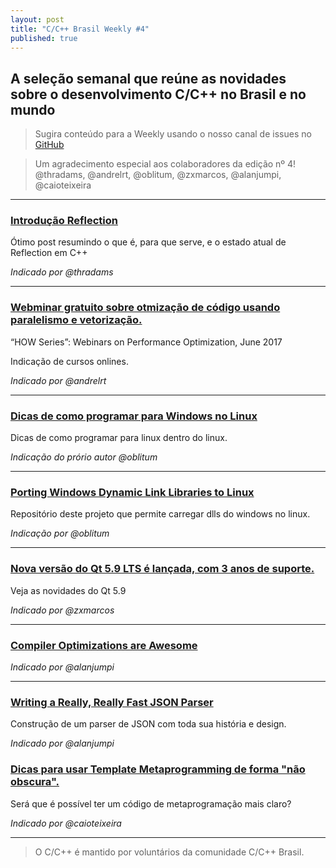 ```yaml
---
layout: post
title: "C/C++ Brasil Weekly #4"
published: true
---
```


## A seleção semanal que reúne as novidades sobre o desenvolvimento C/C++ no Brasil e no mundo

>Sugira conteúdo para a Weekly usando o nosso canal de issues no [GitHub](https://github.com/ccppbrasil/ccppbrasil.github.io/issues)

>Um agradecimento especial aos colaboradores da edição nº 4! @thradams, @andrelrt, @oblitum, @zxmarcos, @alanjumpi, @caioteixeira

---


### [Introdução Reflection](http://jackieokay.com/2017/04/13/reflection1.html?imm_mid=0f1143&cmp=em-prog-na-na-newsltr_20170422)
Ótimo post resumindo o que é, para que serve, e o estado atual de Reflection em C++

_Indicado por @thradams_


---

### [Webminar gratuito sobre otmização de código usando paralelismo e vetorização.](https://colfaxresearch.com/how-17-06/)
“HOW Series”: Webinars on Performance Optimization, June 2017

Indicação de cursos onlines.

_Indicado por @andrelrt_

---

### [Dicas de como programar para Windows no Linux](http://nosubstance.me/post/coding-windows-cpp-on-linux/)

Dicas de como programar para linux dentro do linux.

_Indicação do prório autor @oblitum_

---

### [Porting Windows Dynamic Link Libraries to Linux](https://github.com/taviso/loadlibrary)

Repositório deste projeto que permite carregar dlls do windows no linux.

_Indicação por @oblitum_

---



### [Nova versão do Qt 5.9 LTS é lançada, com 3 anos de suporte.](http://blog.qt.io/blog/2017/05/31/qt-5-9-released/)

Veja as novidades do Qt 5.9

_Indicado por @zxmarcos_

---

### [Compiler Optimizations are Awesome](https://blog.regehr.org/archives/1515)

_Indicado por @alanjumpi_

---

### [Writing a Really, Really Fast JSON Parser](https://chadaustin.me/2017/05/writing-a-really-really-fast-json-parser/)

Construção de um parser de JSON com toda sua história e design.

_Indicado por @alanjumpi_



### [Dicas para usar Template Metaprogramming de forma "não obscura".](http://www.fluentcpp.com/2017/06/02/write-template-metaprogramming-expressively/)

Será que é possível ter um código de metaprogramação mais claro?

_Indicado por @caioteixeira_ 

---

>O C/C++ é mantido por voluntários da comunidade C/C++ Brasil.

